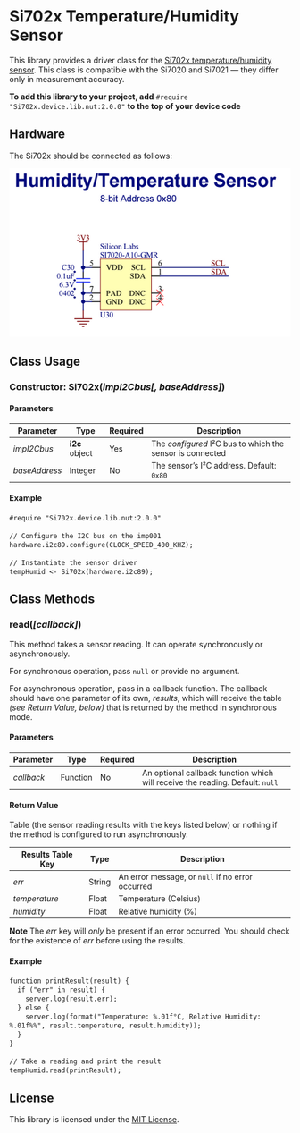 # Si702x Temperature/Humidity Sensor #

This library provides a driver class for the [Si702x temperature/humidity sensor](http://www.silabs.com/Support%20Documents/TechnicalDocs/Si7021-A20.pdf). This class is compatible with the Si7020 and Si7021 &mdash; they differ only in measurement accuracy.

**To add this library to your project, add** `#require "Si702x.device.lib.nut:2.0.0"` **to the top of your device code**

## Hardware ##

The Si702x should be connected as follows:

![Si7020 Circuit](./circuit.png)

## Class Usage ##

### Constructor: Si702x(*impI2Cbus[, baseAddress]*) ###

#### Parameters ####

| Parameter | Type | Required | Description |
| --- | --- | --- | --- |
| *impI2Cbus* | **i2c** object | Yes | The *configured* I&sup2;C bus to which the sensor is connected |
| *baseAddress* | Integer  | No | The sensor’s I&sup2;C address. Default: `0x80` |

#### Example ####

```squirrel
#require "Si702x.device.lib.nut:2.0.0"

// Configure the I2C bus on the imp001
hardware.i2c89.configure(CLOCK_SPEED_400_KHZ);

// Instantiate the sensor driver
tempHumid <- Si702x(hardware.i2c89);
```

## Class Methods ##

### read(*[callback]*) ###

This method takes a sensor reading. It can operate synchronously or asynchronously.

For synchronous operation, pass `null` or provide no argument.

For asynchronous operation, pass in a callback function. The callback should have one parameter of its own, *results*, which will receive the table *(see Return Value, below)* that is returned by the method in synchronous mode.

#### Parameters ####

| Parameter | Type | Required | Description |
| --- | --- | --- | --- |
| *callback* | Function | No | An optional callback function which will receive the reading. Default: `null` |

#### Return Value ####

Table (the sensor reading results with the keys listed below) or nothing if the method is configured to run asynchronously.

| Results Table Key | Type | Description |
| --- | --- | --- |
| *err* | String | An error message, or `null` if no error occurred |
| *temperature* | Float | Temperature (Celsius) |
| *humidity* | Float | Relative humidity (%) |

**Note** The *err* key will *only* be present if an error occurred. You should check for the existence of *err* before using the results.

#### Example ####

```squirrel
function printResult(result) {
  if ("err" in result) {
    server.log(result.err);
  } else {
    server.log(format("Temperature: %.01f°C, Relative Humidity: %.01f%%", result.temperature, result.humidity));
  }
}

// Take a reading and print the result
tempHumid.read(printResult);
```

## License ##

This library is licensed under the [MIT License](./LICENSE).
